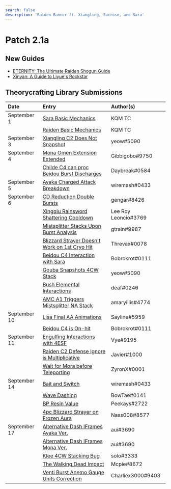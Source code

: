 ```yaml
---
search: false
description: 'Raiden Banner ft. Xiangling, Sucrose, and Sara'
---
```


# Patch 2.1a

## New Guides

* [ETERNITY: The Ultimate Raiden Shogun Guide](https://keqingmains.com/raiden/)
* [Xinyan: A Guide to Liyue's Rockstar](https://keqingmains.com/xinyan/)

## Theorycrafting Library Submissions

| Date | Entry | Author\(s\) |
| :--- | :--- | :--- |
| September 1 | [Sara Basic Mechanics](../../evidence/characters/electro/sara.md#basic-mechanics) | KQM TC |
|  | [Raiden Basic Mechanics](../../evidence/characters/electro/raiden.md#basic-mechanic-findings) | KQM TC |
| September 3 | [Xiangling C2 Does Not Snapshot](../../evidence/characters/pyro/xiangling.md#xiangling-c2-does-not-snapshot) | yeow\#5090 |
| September 4 | [Mona Omen Extension Extended](../../evidence/characters/hydro/mona.md#mona-omen-extension-extended) | Gibbigobo\#9750 |
|  | [Childe C4 can proc Beidou Burst Discharges](../../evidence/characters/hydro/tartaglia.md#childe-c4-can-proc-beidou-q) | Daybreak\#0584 |
| September 5 | [Ayaka Charged Attack Breakdown](../../evidence/characters/cryo/ayaka.md#ayaka-ca-conclusion) | wiremash\#0433 |
| September 6 | [CD Reduction Double Bursts](../../evidence/mechanics/gameplay-mechanics/attributes/cooldowns.md#cd-reduction-double-bursts) | gengar\#8426 |
|  | [Xingqiu Rainsword Shattering Cooldown](../../evidence/characters/hydro/xingqiu.md#xq-rain-sword-shattering-cooldown) | Lee Roy Leoncio\#3769 |
|  | [Mistsplitter Stacks Upon Burst Analysis](../../evidence/equipment/weapons.md#mistsplitters-stacks-upon-burst-usage) | gtrain\#9987 |
|  | [Blizzard Strayer Doesn't Work on 1st Cryo Hit](../../evidence/equipment/artifacts.md#blizzard-strayer-does-not-work-on-1st-cryo-hit) | Threvax\#0078 |
|  | [Beidou C4 Interaction with Sara](../../evidence/characters/electro/beidou.md#beidou-c4-interaction-with-sara) | Bobrokrot\#0111 |
|  | [Gouba Snapshots 4CW Stack](../../evidence/characters/pyro/xiangling.md#gouba-snapshots-cw-stack) | yeow\#5090 |
|  | [Bush Elemental Interactions](../../evidence/enemy-data/overworld.md#bush-elemental-interaction) | deaf\#0246 |
|  | [AMC A1 Triggers Mistsplitter NA Stack](../../evidence/characters/anemo/traveler-anemo.md#anemo-traveler-triggers-mistsplitter-na-stack) | amaryillis\#4774 |
| September 10 | [Lisa Final AA Animations](../../evidence/characters/electro/lisa.md#lisa-final-aa-has-two-different-animations) | Sayline\#5959 |
|  | [Beidou C4 is On-hit](../../evidence/characters/electro/beidou.md#beidou-c4-is-on-hit-not-damage) | Bobrokrot\#0111 |
| September 11 | [Engulfing Interactions with 4ESF](../../evidence/equipment/weapons.md#4-esf-interractions) | Vye\#9195 |
|  | [Raiden C2 Defense Ignore is Multiplicative](../../evidence/characters/electro/raiden.md#c2-defense-ignore-is-multiplicative) | Javier\#1000 |
|  | [Wait for Mora before Teleporting](../../evidence/mechanics/gameplay-mechanics/lifeskills.md#wait-for-mora-before-tp) | ZyronX\#0001 |
| September 14 | [Bait and Switch](../../evidence/mechanics/gameplay-mechanics/lifeskills.md#bait-and-switch) | wiremash\#0433 |
|  | [Wave Dashing](../../evidence/mechanics/combat/tech/glide-cancel.md#wave-dashing) | BowTae\#0141 |
|  | [BP Resin Value](../../evidence/mechanics/gameplay-mechanics/lifeskills.md#bp-resin-value) | Peekays\#2722 |
|  | [4pc Blizzard Strayer on Frozen Aura](../../evidence/equipment/artifacts.md#4pc-blizzard-strayer-on-frozen-aura) | Nass008\#8577 |
| September 17 | [Alternative Dash IFrames Ayaka Ver.](../../evidence/characters/cryo/ayaka.md#ayaka-dash-iframe) | aui\#3690 |
|  | [Alternative Dash IFrames Mona Ver.](../../evidence/characters/hydro/mona.md#mona-dash-iframe) | aui\#3690 |
|  | [Klee 4CW Stacking Bug](../../evidence/characters/pyro/klee.md#klee-4cw-3-stacks) | solo\#3333 |
|  | [The Walking Dead Impact](../../evidence/mechanics/gameplay-mechanics/lifeskills.md#the-walking-dead-impact) | Mcpie\#8672 |
|  | [Venti Burst Anemo Gauge Units Correction](../../evidence/characters/anemo/venti.md#venti-burst-anemo-gauge-units) | Charliex3000\#9403 |

